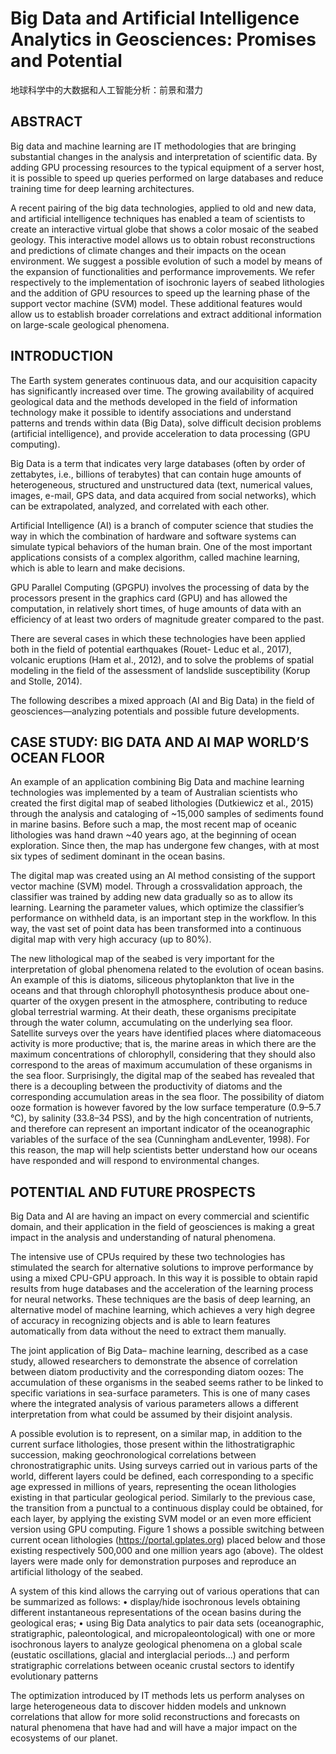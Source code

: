 # Big Data and Artificial Intelligence Analytics in Geosciences: Promises and Potential

地球科学中的大数据和人工智能分析：前景和潜力

## ABSTRACT

Big data and machine learning are IT methodologies that are bringing substantial changes in the analysis and interpretation of scientific data. By adding GPU processing resources to the typical equipment of a server host, it is possible to speed up queries performed on large databases and reduce training time for deep learning architectures.

A recent pairing of the big data technologies, applied to old and new data, and artificial intelligence techniques has enabled a team of scientists to create an interactive virtual globe that shows a color mosaic of the seabed geology. This interactive model allows us to obtain robust reconstructions and predictions of climate changes and their impacts on the ocean environment. We suggest a possible evolution of such a model by means of the expansion of functionalities and performance improvements. We refer respectively to the implementation of isochronic layers of seabed lithologies and the addition of GPU resources to speed up the learning phase of the support vector machine (SVM) model. These additional features would allow us to establish broader correlations and extract additional information on large-scale geological phenomena.   

## INTRODUCTION

The Earth system generates continuous data, and our acquisition capacity has significantly increased over time. The growing availability of acquired geological data and the methods developed in the field of information technology make it possible to identify associations and understand patterns and trends within data (Big Data), solve difficult decision problems (artificial intelligence), and provide acceleration to data processing (GPU computing).

Big Data is a term that indicates very large databases (often by order of zettabytes, i.e., billions of terabytes) that can contain huge amounts of heterogeneous, structured and unstructured data (text, numerical values, images, e-mail, GPS data, and data acquired from social networks), which can be extrapolated, analyzed, and correlated with each other. 

Artificial Intelligence (AI) is a branch of computer science that studies the way in which the combination of hardware and software systems can simulate typical behaviors of the human brain. One of the most important applications consists of a complex algorithm, called machine learning, which is able to learn and make decisions. 

GPU Parallel Computing (GPGPU) involves the processing of data by the processors present in the graphics card (GPU) and has allowed the computation, in relatively short times, of huge amounts of data with an efficiency of at least two orders of magnitude greater compared to the past. 

There are several cases in which these technologies have been applied both in the field of potential earthquakes (Rouet- Leduc et al., 2017), volcanic eruptions (Ham et al., 2012), and to solve the problems of spatial modeling in the field of the assessment of landslide susceptibility (Korup and Stolle, 2014). 

The following describes a mixed approach (AI and Big Data) in the field of geosciences—analyzing potentials and possible future developments.

## CASE STUDY: BIG DATA AND AI MAP WORLD’S OCEAN FLOOR 

An example of an application combining Big Data and machine learning technologies was implemented by a team of Australian scientists who created the first digital map of seabed lithologies (Dutkiewicz et al., 2015) through the analysis and cataloging of ~15,000 samples of sediments found in marine basins. Before such a map, the most recent map of oceanic lithologies was hand drawn ~40 years ago, at the beginning of ocean exploration. Since then, the map has undergone few changes, with at most six types of sediment dominant in the ocean basins. 

The digital map was created using an AI method consisting of the support vector machine (SVM) model. Through a crossvalidation approach, the classifier was trained by adding new data gradually so as to allow its learning. Learning the parameter values, which optimize the classifier’s performance on withheld data, is an important step in the workflow. In this way, the vast set of point data has been transformed into a continuous digital map with very high accuracy (up to 80%). 

The new lithological map of the seabed is very important for the interpretation of global phenomena related to the evolution of ocean basins. An example of this is diatoms, siliceous phytoplankton that live in the oceans and that through chlorophyll photosynthesis produce about one-quarter of the oxygen present in the atmosphere, contributing to reduce global terrestrial warming. At their death, these organisms precipitate through the water column, accumulating on the underlying sea floor. Satellite surveys over the years have identified places where diatomaceous activity is more productive; that is, the marine areas in which there are the maximum concentrations of chlorophyll, considering that they should also correspond to the areas of maximum accumulation of these organisms in the sea floor. Surprisingly, the digital map of the seabed has revealed that there is a decoupling between the productivity of diatoms and the corresponding accumulation areas in the sea floor. The possibility of diatom ooze formation is however favored by the low surface temperature (0.9–5.7 °C), by salinity (33.8–34 PSS), and by the high concentration of nutrients, and therefore can represent an important indicator of the oceanographic variables of the surface of the sea (Cunningham andLeventer, 1998). For this reason, the map will help scientists better understand how our oceans have responded and will respond to environmental changes.

## POTENTIAL AND FUTURE PROSPECTS

Big Data and AI are having an impact on every commercial and scientific domain, and their application in the field of geosciences is making a great impact in the analysis and understanding of natural phenomena.

The intensive use of CPUs required by these two technologies has stimulated the search for alternative solutions to improve performance by using a mixed CPU-GPU approach. In this way it is possible to obtain rapid results from huge databases and the acceleration of the learning process for neural networks. These techniques are the basis of deep learning, an alternative model of machine learning, which achieves a very high degree of accuracy in recognizing objects and is able to learn features automatically from data without the need to extract them manually.

The joint application of Big Data– machine learning, described as a case study, allowed researchers to demonstrate the absence of correlation between diatom productivity and the corresponding diatom oozes: The accumulation of these organisms in the seabed seems rather to be linked to specific variations in sea-surface parameters. This is one of many cases where the integrated analysis of various parameters allows a different interpretation from what could be assumed by their disjoint analysis.

A possible evolution is to represent, on a similar map, in addition to the current surface lithologies, those present within the lithostratigraphic succession, making geochronological correlations between chronostratigraphic units. Using surveys carried out in various parts of the world, different layers could be defined, each corresponding to a specific age expressed in millions of years, representing the ocean lithologies existing in that particular geological period. Similarly to the previous case, the transition from a punctual to a continuous display could be obtained, for each layer, by applying the existing SVM model or an even more efficient version using GPU computing. Figure 1 shows a possible switching between current ocean lithologies (https://portal.gplates.org) placed below and those existing respectively 500,000 and one million years ago (above). The oldest layers were made only for demonstration purposes and reproduce an artificial lithology of the seabed.

A system of this kind allows the carrying out of various operations that can be summarized as follows: 
• display/hide isochronous levels obtaining different instantaneous representations of the ocean basins during the geological eras; 
• using Big Data analytics to pair data sets (oceanographic, stratigraphic, paleontological, and micropaleontological) with one or more isochronous layers to analyze geological phenomena on a global scale (eustatic oscillations, glacial and interglacial periods...) and perform stratigraphic correlations between oceanic crustal sectors to identify evolutionary patterns

The optimization introduced by IT methods lets us perform analyses on large heterogeneous data to discover hidden models and unknown correlations that allow for more solid reconstructions and forecasts on natural phenomena that have had and will have a major impact on the ecosystems of our planet.